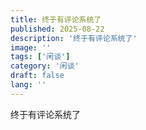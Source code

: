 ```yaml
---
title: 终于有评论系统了
published: 2025-08-22
description: '终于有评论系统了'
image: ''
tags: ['闲谈']
category: '闲谈'
draft: false 
lang: ''
---
```


终于有评论系统了
